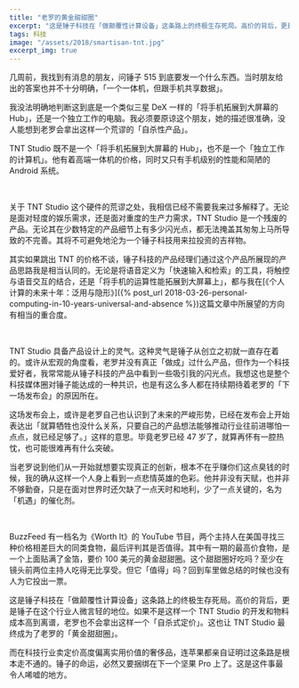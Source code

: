 ```yaml
---
title: "老罗的黄金甜甜圈"
excerpt: "这是锤子科技在「做颠覆性计算设备」这条路上的终极生存死局。高价的背后，更是锤子在这个行业人微言轻的地位。如果不是这样一个 TNT Studio 的开发和物料成本高到离谱，老罗也不会拿出这样一个「自杀式定价」。这也让 TNT Studio 最终成为了老罗的「黄金甜甜圈」。"
tags: 科技
image: "/assets/2018/smartisan-tnt.jpg"
excerpt_img: true
---
```


几周前，我找到有消息的朋友，问锤子 515 到底要发一个什么东西。当时朋友给出的答案也并不十分明确，「一个一体机，但跟手机共享数据」。

我没法明确地判断这到底是一个类似三星 DeX 一样的「将手机拓展到大屏幕的 Hub」，还是一个独立工作的电脑。我必须要原谅这个朋友，她的描述很准确，没人能想到老罗会拿出这样一个荒谬的「自杀性产品」。

TNT Studio 既不是一个「将手机拓展到大屏幕的 Hub」，也不是一个「独立工作的计算机」。他有着高端一体机的价格，同时又只有手机级别的性能和简陋的 Android 系统。

<br>

关于 TNT Studio 这个硬件的荒谬之处，我相信已经不需要我来过多解释了。无论是面对轻度的娱乐需求，还是面对重度的生产力需求，TNT Studio 是一个残废的产品。无论其在少数特定的产品细节上有多少闪光点，都无法掩盖其匆匆上马所导致的不完善。其将不可避免地沦为一个锤子科技用来拉投资的吉祥物。

其实如果跳出 TNT 的价格不谈，锤子科技的产品经理们通过这个产品所展现的产品思路我是相当认同的。无论是将语音定义为「快速输入和检索」的工具，将触控与语音交互的结合，还是「将手机的运算性能拓展到大屏幕上」，都与我在[《个人计算的未来十年：泛用与隐形》]({% post_url 2018-03-26-personal-computing-in-10-years-universal-and-absence %})这篇文章中所展望的方向有相当的重合度。

<br>

TNT Studio 具备产品设计上的灵气。这种灵气是锤子从创立之初就一直存在着的。或许从宏观的角度看，老罗并没有真正「做成」过什么产品，但作为一个科技爱好者，我常常能从锤子科技的产品中看到一些吸引我的闪光点。我想这也是整个科技媒体圈对锤子能达成的一种共识，也是有这么多人都在持续期待着老罗的「下一场发布会」的原因所在。

这场发布会上，或许是老罗自己也认识到了未来的严峻形势，已经在发布会上开始表达出「就算牺牲也没什么关系，只要自己的产品想法能够推动行业往前进哪怕一点点，就已经足够了。」这样的意思。毕竟老罗已经 47 岁了，就算再怀有一腔热忱，也可能很难再有什么突破。

当老罗说到他们从一开始就想要实现真正的创新，根本不在乎赚你们这点臭钱的时候，我的确从这样一个人身上看到一点悲情英雄的色彩。他并非没有天赋，也并非不够勤奋，只是在面对世界时还欠缺了一点天时和地利，少了一点关键的，名为「机遇」的催化剂。

<br>

BuzzFeed 有一档名为《Worth It》的 YouTube 节目，两个主持人在美国寻找三种价格相差巨大的同类食物，最后评判其是否值得。其中有一期的最高价食物，是一个上面贴满了金箔，要价 100 美元的黄金甜甜圈。这个甜甜圈好吃吗？至少在镜头前两位主持人吃得无比享受。但它「值得」吗？回到车里做总结的时候也没有人为它投出一票。

这是锤子科技在「做颠覆性计算设备」这条路上的终极生存死局。高价的背后，更是锤子在这个行业人微言轻的地位。如果不是这样一个 TNT Studio 的开发和物料成本高到离谱，老罗也不会拿出这样一个「自杀式定价」。这也让 TNT Studio 最终成为了老罗的「黄金甜甜圈」。

而在科技行业卖定价高度偏离实用价值的奢侈品，连苹果都亲自证明过这条路是根本走不通的。锤子的命运，必然又要捆绑在下一个坚果 Pro 上了。这是这件事最令人唏嘘的地方。